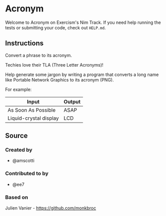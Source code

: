 # Acronym

Welcome to Acronym on Exercism's Nim Track.
If you need help running the tests or submitting your code, check out `HELP.md`.

## Instructions

Convert a phrase to its acronym.

Techies love their TLA (Three Letter Acronyms)!

Help generate some jargon by writing a program that converts a long name like Portable Network Graphics to its acronym (PNG).

For example:

|Input|Output|
|-|-|
|As Soon As Possible|ASAP|
|Liquid-crystal display|LCD|

## Source

### Created by

- @amscotti

### Contributed to by

- @ee7

### Based on

Julien Vanier - https://github.com/monkbroc